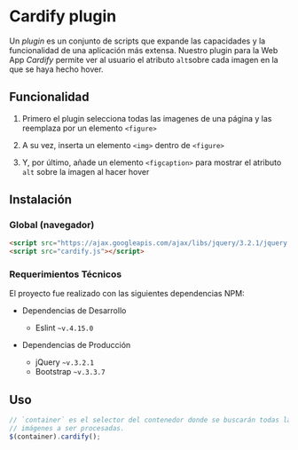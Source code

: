 # Cardify plugin

Un _plugin_ es un conjunto de scripts que expande las capacidades y la funcionalidad de una aplicación más extensa.
Nuestro plugin para la Web App _Cardify_ permite ver al usuario el atributo `alt`sobre cada imagen en la que se haya hecho hover.


## Funcionalidad 

1. Primero el plugin selecciona todas las imagenes de una página y las reemplaza por un elemento `<figure>`

2. A su vez, inserta un elemento `<img>` dentro de `<figure>`

3. Y, por último, añade un elemento `<figcaption>` para mostrar el atributo `alt` sobre la imagen al hacer hover

## Instalación

### Global (navegador)

```html
<script src="https://ajax.googleapis.com/ajax/libs/jquery/3.2.1/jquery.min.js"></script>
<script src="cardify.js"></script>
```

### Requerimientos Técnicos

El proyecto fue realizado con las siguientes dependencias NPM:

+ Dependencias de Desarrollo 
  - Eslint `~v.4.15.0`

+ Dependencias de Producción 
  - jQuery `~v.3.2.1`
  - Bootstrap `~v.3.3.7`


## Uso

```js
// `container` es el selector del contenedor donde se buscarán todas las
// imágenes a ser procesadas.
$(container).cardify();
```
